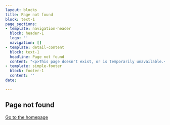 ```yaml
---
layout: blocks
title: Page not found
block: text-1
page_sections:
- template: navigation-header
  block: header-1
  logo: ''
  navigation: []
- template: detail-content
  block: text-1
  headline: Page not found
  content: "<p>This page doesn't exist, or is temporarily unavailable.</p>"
- template: simple-footer
  block: footer-1
  content: ''
date: 

---
```

## Page not found

[Go to the homepage](/ "Back to homepage")